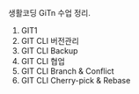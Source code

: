 생활코딩 GiTn 수업 정리.

1. GIT1
2. GIT CLI 버전관리
3. GIT CLI Backup 
4. GIT CLI 협업
5. GIT CLI Branch & Conflict
6. GIT CLI Cherry-pick & Rebase
